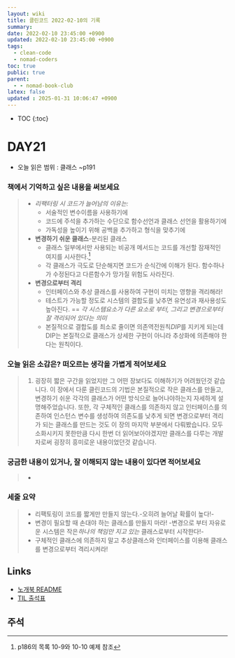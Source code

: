 ```yaml
---
layout: wiki
title: 클린코드 2022-02-10의 기록
summary: 
date: 2022-02-10 23:45:00 +0900
updated: 2022-02-10 23:45:00 +0900
tags:
  - clean-code
  - nomad-coders
toc: true
public: true
parent:
  - - nomad-book-club
latex: false
updated : 2025-01-31 10:06:47 +0900
---
```

* TOC
{:toc}

# DAY21
* 오늘 읽은 범위 : 클래스 ~p191

### 책에서 기억하고 싶은 내용을 써보세요
> * *리팩터링 시 코드가 늘어남의 이유는:*
>     * 서술적인 변수이름을 사용하기에
>     * 코드에 주석을 추가하는 수단으로 함수선언과 클래스 선언을 활용하기에
>     * 가독성을 높이기 위해 공백을 추가하고 형식을 맞추기에
> * **변경하기 쉬운 클래스**-분리된 클래스
>     * 클래스 일부에서만 사용되는 비공개 메서드는 코드를 개선할 잠재적인 여지를 시사한다.[^EXAMPLE-1]
>     * 각 클래스가 극도로 단순해지면 코드가 순식간에 이해가 된다. 함수하나가 수정된다고 다른함수가 망가질 위험도 사라진다.
> * **변경으로부터 격리**
>     * 인터페이스와 추상 클래스를 사용하여 구현이 미치는 영향을 격리해라!
>     * 테스트가 가능할 정도로 시스템의 결합도를 낮추면 유연성과 재사용성도 높아진다. == *각 시스템요소가 다른 요소로 부터, 그리고 변경으로부터 잘 격리되어 있다는 의미*
>     * 본질적으로 결합도를 최소로 줄이면 의존역전원칙*DIP*를 지키게 되는데 DIP는 본질적으로 클래스가 상세한 구현이 아니라 추상화에 의존해야 한다는 원칙이다.


### 오늘 읽은 소감은? 떠오르는 생각을 가볍게 적어보세요
> 1.  굉장히 짧은 구간을 읽었지만 그 어떤 장보다도 이해하기가 어려웠던것 같습니다. 이 장에서 다룬 클린코드의 기법은 본질적으로 작은 클래스를 만들고, 변경하기 쉬운 각각의 클래스가 어떤 방식으로 늘어나야하는지 자세하게 설명해주었습니다. 또한, 각 구체적인 클래스를 의존하지 않고 인터페이스를 의존하여 인스턴스 변수를 생성하여 의존도를 낮추게 되면 변경으로부터 격리가 되는 클래스를 만드는 것도 이 장의 마지막 부분에서 다뤄봤습니다. 모두 소화시키지 못한만큼 다시 한번 더 읽어보아야겠지만 클래스를 다루는 개발자로써 굉장히 흥미로운 내용이었던것 같습니다.

### 궁금한 내용이 있거나, 잘 이해되지 않는 내용이 있다면 적어보세요
> * 

### 세줄 요약
> * 리팩토링이 코드를 짧게만 만들지 않는다.-오히려 늘어날 확률이 높다!-
> * 변경이 필요할 때 손대야 하는 클래스를 만들지 마라! -변경으로 부터 자유로운 시스템은 작은*하나의 책임만 지고 있는* 클래스로부터 시작한다!-
> * 구체적인 클래스에 의존하지 말고 추상클래스와 인터페이스를 이용해 클래스를 변경으로부터 격리시켜라!

## Links
* [노개북 README](https://nomadcoders.oopy.io/readme?utm_source=Nomad_Book_Club%231&utm_campaign=853979327e-EMAIL_CAMPAIGN_2022_01_20_09_04&utm_medium=email&utm_term=0_26f5b50d66-853979327e-357549064)
* [TIL 출석표](https://docs.google.com/spreadsheets/d/1Cy2NOnfFDP6Y1snkd3nL5VidLDmBq8C9696iTwbc_K0/edit#gid=0)

## 주석
[^EXAMPLE-1]: p186의 목록 10-9와 10-10 예제 참조